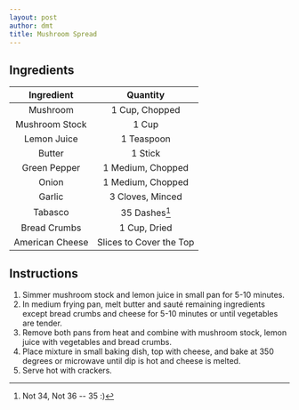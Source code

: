 ```yaml
---
layout: post
author: dmt
title: Mushroom Spread
---
```


## Ingredients

|    Ingredient   |         Quantity        |
|:---------------:|:-----------------------:|
|     Mushroom    |      1 Cup, Chopped     |
|  Mushroom Stock |          1 Cup          |
|   Lemon Juice   |        1 Teaspoon       |
|      Butter     |         1 Stick         |
|   Green Pepper  |    1 Medium, Chopped    |
|      Onion      |     1 Medium, Chopped    |
|      Garlic     |     3 Cloves, Minced    |
|     Tabasco     |      35 Dashes[^1]      |
|   Bread Crumbs  |       1 Cup, Dried      |
| American Cheese | Slices to Cover the Top |

## Instructions
1. Simmer mushroom stock and lemon juice in small pan for 5-10 minutes.
2. In medium frying pan, melt butter and sauté remaining ingredients except bread crumbs and cheese for 5-10 minutes or until vegetables are tender.
3. Remove both pans from heat and combine with mushroom stock, lemon juice with vegetables and bread crumbs.
4. Place mixture in small baking dish, top with cheese, and bake at 350 degrees or microwave until dip is hot and cheese is melted.
5. Serve hot with crackers.

[^1]: Not 34, Not 36 -- 35 :)
